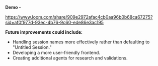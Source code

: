 **Demo -** 

https://www.loom.com/share/909e2972afac4cb0aa96b0b68ca67275?sid=af0f977d-93ec-4b76-9c60-ede86e3ac195


**Future improvements could include:**
- Handling session names more effectively rather than defaulting to "Untitled Session."
- Developing a more user-friendly frontend.
- Creating additional agents for research and validations.

